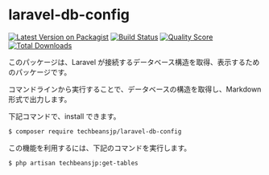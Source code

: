 # laravel-db-config

[![Latest Version on Packagist](https://img.shields.io/packagist/v/techbeansjp/laravel-db-config.svg?style=flat-square)](https://packagist.org/packages/techbeansjp/laravel-db-config)
[![Build Status](https://img.shields.io/travis/techbeansjp/laravel-db-config/master.svg?style=flat-square)](https://travis-ci.org/techbeansjp/laravel-db-config)
[![Quality Score](https://img.shields.io/scrutinizer/g/techbeansjp/laravel-db-config.svg?style=flat-square)](https://scrutinizer-ci.com/g/techbeansjp/laravel-db-config)
[![Total Downloads](https://img.shields.io/packagist/dt/techbeansjp/laravel-db-config.svg?style=flat-square)](https://packagist.org/packages/techbeansjp/laravel-db-config)

このパッケージは、Laravel が接続するデータベース構造を取得、表示するためのパッケージです。

コマンドラインから実行することで、データベースの構造を取得し、Markdown 形式で出力します。

下記コマンドで、install できます。

```bash
$ composer require techbeansjp/laravel-db-config
```

この機能を利用するには、下記のコマンドを実行します。

```bash
$ php artisan techbeansjp:get-tables
```

